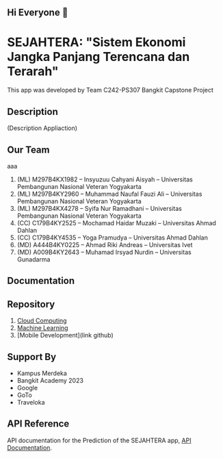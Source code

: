 ## Hi Everyone 👋

# SEJAHTERA: "Sistem Ekonomi Jangka Panjang Terencana dan Terarah"

This app was developed by Team C242-PS307 Bangkit Capstone Project

## Description

(Description Appliaction)

## Our Team
aaa

1. (ML) M297B4KX1982 – Insyuzuu Cahyani Aisyah – Universitas Pembangunan Nasional Veteran Yogyakarta
2. (ML) M297B4KY2960 – Muhammad Naufal Fauzi Ali – Universitas Pembangunan Nasional Veteran Yogyakarta
3. (ML) M297B4KX4278 – Syifa Nur Ramadhani – Universitas Pembangunan Nasional Veteran Yogyakarta
4. (CC) C179B4KY2525 – Mochamad Haidar Muzaki – Universitas Ahmad Dahlan
5. (CC) C179B4KY4535 – Yoga Pramudya – Universitas Ahmad Dahlan
6. (MD) A444B4KY0225 – Ahmad Riki Andreas – Universitas Ivet
7. (MD) A009B4KY2643 – Muhamad Irsyad Nurdin – Universitas Gunadarma

## Documentation


## Repository

1. [Cloud Computing](https://github.com/MuhIrsyadddd/Capstone-Team-Bangkit-Project-SEJAHTERA/tree/main/Cloud%20Computing)
2. [Machine Learning](https://github.com/MuhIrsyadddd/Capstone-Team-Bangkit-Project-SEJAHTERA/tree/main/Machine%20Learning)
3. [Mobile Development](link github)

## Support By
- Kampus Merdeka
- Bangkit Academy 2023
- Google
- GoTo
- Traveloka

## API Reference
API documentation for the Prediction of the SEJAHTERA app, [API Documentation](https://github.com/MuhIrsyadddd/Capstone-Team-Bangkit-Project-SEJAHTERA/blob/main/Cloud%20Computing/Documentation.md).
